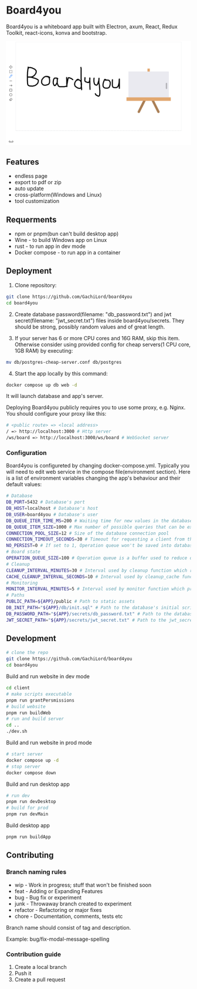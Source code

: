 # Board4you
Board4you is a whiteboard app built with Electron, axum, React, Redux Toolkit, react-icons, konva and bootstrap.

![Img](/screenshot.png)

## Features
- endless page
- export to pdf or zip
- auto update
- cross-platform(Windows and Linux)
- tool customization

## Requerments
- npm or pnpm(bun can't build desktop app)
- Wine - to build Windows app on Linux
- rust - to run app in dev mode
- Docker compose - to run app in a container


## Deployment

1. Clone repository:
```bash
git clone https://github.com/GachiLord/board4you
cd board4you
```
2. Create database password(filename: "db_password.txt") and jwt secret(filename: "jwt_secret.txt") files inside board4you/secrets.
They should be strong, possibly random values and of great length.

3. If your server has 6 or more CPU cores and 16G RAM, skip this item. Otherwise consider using provided config for cheap servers(1 CPU core, 1GB RAM) by executing:
```bash
mv db/postgres-cheap-server.conf db/postgres
```

4. Start the app locally by this command:
```bash
docker compose up db web -d
```
It will launch database and app's server.

Deploying Board4you publicly requires you to use some proxy, e.g. Nginx.
You should configure your proxy like this:
```bash
# <public route> => <local address>
/ => http://localhost:3000 # Http server
/ws/board => http://localhost:3000/ws/board # WebSocket server
```

### Configuration

Board4you is configureted by changing docker-compose.yml.
Typically you will need to edit web service in the compose file(environment section).
Here is a list of environment variables changing the app's behaviour and their default values:
```bash
# Database
DB_PORT=5432 # Database's port
DB_HOST=localhost # Database's host
DB_USER=board4you # Database's user
DB_QUEUE_ITER_TIME_MS=200 # Waiting time for new values in the database queue. Greater value = less queries and slower response time. Less value = more queries and faster response time
DB_QUEUE_ITEM_SIZE=1000 # Max number of possible queries that can be executed at a time. Greater size = more used RAM and less queries  
CONNECTION_POOL_SIZE=12 # Size of the database connection pool
CONNECTION_TIMEOUT_SECONDS=30 # Timeout for requesting a client from the connection pool
NO_PERSIST=0 # If set to 1, Operation queue won't be saved into database
# Board state
OPERATION_QUEUE_SIZE=100 # Operation queue is a buffer used to reduce queries to the database. Greater buffer = less queries and more used RAM
# Cleanup
CLEANUP_INTERVAL_MINUTES=30 # Interval used by cleanup function which removes unused rooms from RAM
CACHE_CLEANUP_INTERVAL_SECONDS=10 # Interval used by cleanup_cache function which clears cached data from the database. Greater value = less queries during connection to the room and more used RAM
# Monitoring
MONITOR_INTERVAL_MINUTES=5 # Interval used by monitor function which prints useful info about the app
# Paths
PUBLIC_PATH=${APP}/public # Path to static assets
DB_INIT_PATH="${APP}/db/init.sql" # Path to the database's initial script
DB_PASSWORD_PATH="${APP}/secrets/db_password.txt" # Path to the database's password file
JWT_SECRET_PATH="${APP}/secrets/jwt_secret.txt" # Path to the jwt_secret file
```

## Development

```bash
# clone the repo
git clone https://github.com/GachiLord/board4you
cd board4you
```
Build and run website in dev mode
```bash
cd client
# make scripts executable
pnpm run grantPersmissions
# build website
pnpm run buildWeb
# run and build server
cd ..
./dev.sh
```
Build and run website in prod mode
```bash
# start server
docker compose up -d
# stop server
docker compose down
```

Build and run desktop app
```bash
# run dev
pnpm run devDesktop
# build for prod
pnpm run devMain
```
Build desktop app
```bash
pnpm run buildApp
```

## Contributing
### Branch naming rules
- wip - Work in progress; stuff that won't be finished soon
- feat - Adding or Expanding Features
- bug - Bug fix or experiment
- junk - Throwaway branch created to experiment
- refactor - Refactoring or major fixes
- chore - Documentation, comments, tests etc

Branch name should consist of tag and description.

Example: bug/fix-modal-message-spelling

### Contribution guide
1. Create a local branch
2. Push it
3. Create a pull request
